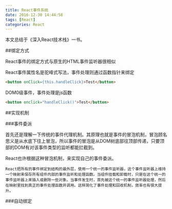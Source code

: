 ```yaml
---
title: React事件系统
date: 2016-12-30 14:44:58
tags: [React]
categories: React
---
```

本文总结于《深入React技术栈》一书。

<!--more-->

##绑定方式

React事件的绑定方式与原生的HTML事件监听器很相似

React事件属性名是驼峰式写法，事件处理则通过函数指针来绑定

```html
<button onClick={this.handleClick}>Test</button>
```

DOM0级事件，事件处理是js函数

```html
<button onclick="handleClick()">Test</button>
```

##实现机制

###事件委派

首先还是理解一下传统的事件代理机制。其原理也就是事件的冒泡机制，冒泡顾名思义是从水底下往上冒泡，所以事件的冒泡是从DOM树底部往顶部传递，只要顶部的DOM有对该事件类型的监听都能拦截到。

React也许根据这种冒泡机制，来实现自己的事件委派。

```
React把所有的事件绑定到结构的最外层，使用一个统一的事件监听器，这个事件监听器上维持一个映射来保存所有组件内部的事件监听和处理函数。当组件挂载和卸载时，只是在这个统一的事件监听器上来插入或删除一些对象。当事件发生时，首先被这个统一的事件监听器处理，然后在映射里找到真正的事件处理函数并调用。这样简化了事件处理和回收机制，效率也有很大提升。
```

###自动绑定